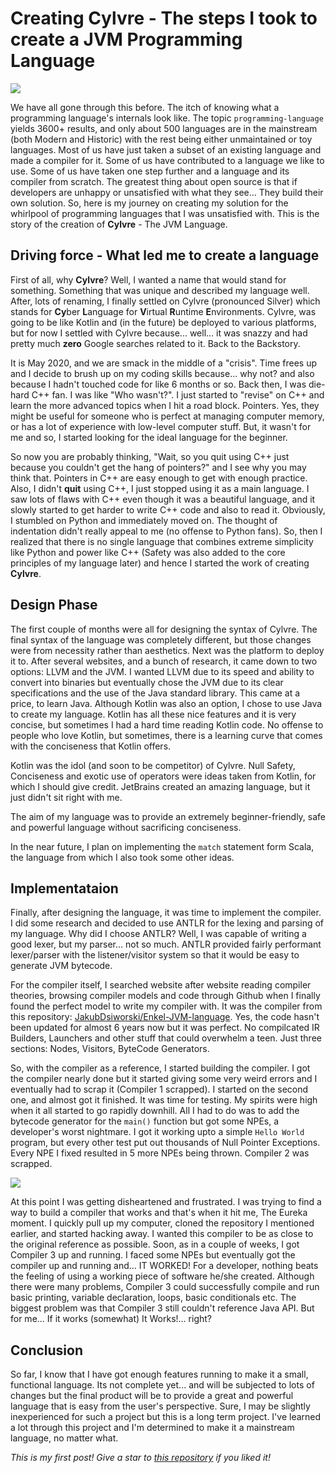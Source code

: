 # Creating Cylvre - The steps I took to create a JVM Programming Language

   ![](https://github.com/SivAxis/SivAxis.github.io/blob/main/images/Always%20need%20new%20programming%20languages%20(freeCodeCamp).png)

We have all gone through this before. The itch of knowing what a programming language's internals look like. The topic ``programming-language`` yields 3600+ results, and only about 500 languages are in the mainstream (both Modern and Historic) with the rest being either unmaintained or toy languages. Most of us have just taken a subset of an existing language and made a compiler for it. Some of us have contributed to a language we like to use. Some of us have taken one step further and a language and its compiler from scratch. The greatest thing about open source is that if developers are unhappy or unsatisfied with what they see... They build their own solution. So, here is my journey on creating my solution for the whirlpool of programming languages that I was unsatisfied with. This is the story of the creation of **Cylvre** - The JVM Language.

## Driving force - What led me to create a language

First of all, why **Cylvre**? Well, I wanted a name that would stand for something. Something that was unique and described my language well. After, lots of renaming, I finally settled on Cylvre (pronounced Silver) which stands for **Cy**ber **L**anguage for **V**irtual **R**untime **E**nvironments. Cylvre, was going to be like Kotlin and (in the future) be deployed to various platforms, but for now I settled with Cylvre because... well... it was snazzy and had pretty much **zero** Google searches related to it. Back to the Backstory.

It is May 2020, and we are smack in the middle of a "crisis". Time frees up and I decide to brush up on my coding skills because... why not? and also because I hadn't touched code for like 6 months or so. Back then, I was die-hard C++ fan. I was like "Who wasn't?". I just started to "revise" on C++ and learn the more advanced topics when I hit a road block. Pointers. Yes, they might be useful for someone who is perfect at managing computer memory, or has a lot of experience with low-level computer stuff. But, it wasn't for me and so, I started looking for the ideal language for the beginner.

So now you are probably thinking, "Wait, so you quit using C++ just because you couldn't get the hang of pointers?" and I see why you may think that. Pointers in C++ are easy enough to get with enough practice. Also, I didn't **quit** using C++, I just stopped using it as a main language. I saw lots of flaws with C++ even though it was a beautiful language, and it slowly started to get harder to write C++ code and also to read it. Obviously, I stumbled on Python and immediately moved on. The thought of indentation didn't really appeal to me (no offense to Python fans). So, then I realized that there is no single language that combines extreme simplicity like Python and power like C++ (Safety was also added to the core principles of my language later) and hence I started the work of creating **Cylvre**.

## Design Phase

The first couple of months were all for designing the syntax of Cylvre. The final syntax of the language was completely different, but those changes were from necessity rather than aesthetics. Next was the platform to deploy it to. After several websites, and a bunch of research, it came down to two options: LLVM and the JVM. I wanted LLVM due to its speed and ability to convert into binaries but eventually chose the JVM due to its clear specifications and the use of the Java standard library. This came at a price, to learn Java. Although Kotlin was also an option, I chose to use Java to create my language. Kotlin has all these nice features and it is very concise, but sometimes I had a hard time reading Kotlin code. No offense to people who love Kotlin, but sometimes, there is a learning curve that comes with the conciseness that Kotlin offers.

Kotlin was the idol (and soon to be competitor) of Cylvre. Null Safety, Conciseness and exotic use of operators were ideas taken from Kotlin, for which I should give credit. JetBrains created an amazing language, but it just didn't sit right with me. 

The aim of my language was to provide an extremely beginner-friendly, safe and powerful language without sacrificing conciseness.

In the near future, I plan on implementing the ``match`` statement form Scala, the language from which I also took some other ideas.

## Implementataion

Finally, after designing the language, it was time to implement the compiler. I did some research and decided to use ANTLR for the lexing and parsing of my language.
Why did I choose ANTLR? Well, I was capable of writing a good lexer, but my parser... not so much. ANTLR provided fairly performant lexer/parser with the listener/visitor system so that it would be easy to generate JVM bytecode.

For the compiler itself, I searched website after website reading compiler theories, browsing compiler models and code through Github when I finally found the perfect model to write my compiler with. It was the compiler from this repository: [JakubDsiworski/Enkel-JVM-language](https://github.com/JakubDziworski/Enkel-JVM-language).
Yes, the code hasn't been updated for almost 6 years now but it was perfect. No compilcated IR Builders, Launchers and other stuff that could overwhelm a teen. Just three sections: Nodes, Visitors, ByteCode Generators. 

So, with the compiler as a reference, I started building the compiler. I got the compiler nearly done but it started giving some very weird errors and I eventually had to scrap it (Compiler 1 scrapped). I started on the second one, and almost got it finished. It was time for testing. My spirits were high when it all started to go rapidly downhill. All I had to do was to add the bytecode generator for the ``main()`` function but got some NPEs, a developer's worst nightmare. I got it working upto a simple ``Hello World`` program, but every other test put out thousands of Null Pointer Exceptions. Every NPE I fixed resulted in 5 more NPEs being thrown. Compiler 2 was scrapped.

![](https://github.com/SivAxis/SivAxis.github.io/blob/main/images/99%20little%20bugs%20meme.png)

At this point I was getting disheartened and frustrated. I was trying to find a way to build a compiler that works and that's when it hit me, The Eureka moment.
I quickly pull up my computer, cloned the repository I mentioned earlier, and started hacking away. I wanted this compiler to be as close to the original reference as possible.
Soon, as in a couple of weeks, I got Compiler 3 up and running. I faced some NPEs but eventually got the compiler up and running and... IT WORKED! For a developer, nothing beats the feeling of using a working piece of software he/she created. Although there were many problems, Compiler 3 could successfully compile and run basic printing, variable declaration, loops, basic conditionals etc. The biggest problem was that Compiler 3 still couldn't reference Java API. But for me... If it works (somewhat) It Works!... right?


## Conclusion

So far, I know that I have got enough features running to make it a small, functional language. Its not complete yet... and will be subjected to lots of changes but the final product will be to provide a great and powerful language that is easy from the user's perspective. Sure, I may be slightly inexperienced for such a project but this is a long term project. I've learned a lot through this project and I'm determined to make it a mainstream language, no matter what.

*This is my first post! Give a star to [this repository](https://github.com/SivAxis/SivAxis.github.io) if you liked it!*
